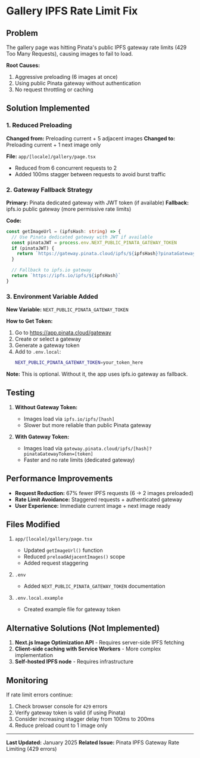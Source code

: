 # Gallery IPFS Rate Limit Fix

## Problem

The gallery page was hitting Pinata's public IPFS gateway rate limits (429 Too Many Requests), causing images to fail to load.

**Root Causes:**
1. Aggressive preloading (6 images at once)
2. Using public Pinata gateway without authentication
3. No request throttling or caching

## Solution Implemented

### 1. Reduced Preloading
**Changed from:** Preloading current + 5 adjacent images
**Changed to:** Preloading current + 1 next image only

**File:** `app/[locale]/gallery/page.tsx`
- Reduced from 6 concurrent requests to 2
- Added 100ms stagger between requests to avoid burst traffic

### 2. Gateway Fallback Strategy
**Primary:** Pinata dedicated gateway with JWT token (if available)
**Fallback:** ipfs.io public gateway (more permissive rate limits)

**Code:**
```typescript
const getImageUrl = (ipfsHash: string) => {
  // Use Pinata dedicated gateway with JWT if available
  const pinataJWT = process.env.NEXT_PUBLIC_PINATA_GATEWAY_TOKEN
  if (pinataJWT) {
    return `https://gateway.pinata.cloud/ipfs/${ipfsHash}?pinataGatewayToken=${pinataJWT}`
  }

  // Fallback to ipfs.io gateway
  return `https://ipfs.io/ipfs/${ipfsHash}`
}
```

### 3. Environment Variable Added

**New Variable:** `NEXT_PUBLIC_PINATA_GATEWAY_TOKEN`

**How to Get Token:**
1. Go to https://app.pinata.cloud/gateway
2. Create or select a gateway
3. Generate a gateway token
4. Add to `.env.local`:
   ```bash
   NEXT_PUBLIC_PINATA_GATEWAY_TOKEN=your_token_here
   ```

**Note:** This is optional. Without it, the app uses ipfs.io gateway as fallback.

## Testing

1. **Without Gateway Token:**
   - Images load via `ipfs.io/ipfs/[hash]`
   - Slower but more reliable than public Pinata gateway

2. **With Gateway Token:**
   - Images load via `gateway.pinata.cloud/ipfs/[hash]?pinataGatewayToken=[token]`
   - Faster and no rate limits (dedicated gateway)

## Performance Improvements

- **Request Reduction:** 67% fewer IPFS requests (6 → 2 images preloaded)
- **Rate Limit Avoidance:** Staggered requests + authenticated gateway
- **User Experience:** Immediate current image + next image ready

## Files Modified

1. `app/[locale]/gallery/page.tsx`
   - Updated `getImageUrl()` function
   - Reduced `preloadAdjacentImages()` scope
   - Added request staggering

2. `.env`
   - Added `NEXT_PUBLIC_PINATA_GATEWAY_TOKEN` documentation

3. `.env.local.example`
   - Created example file for gateway token

## Alternative Solutions (Not Implemented)

1. **Next.js Image Optimization API** - Requires server-side IPFS fetching
2. **Client-side caching with Service Workers** - More complex implementation
3. **Self-hosted IPFS node** - Requires infrastructure

## Monitoring

If rate limit errors continue:
1. Check browser console for `429` errors
2. Verify gateway token is valid (if using Pinata)
3. Consider increasing stagger delay from 100ms to 200ms
4. Reduce preload count to 1 image only

---

**Last Updated:** January 2025
**Related Issue:** Pinata IPFS Gateway Rate Limiting (429 errors)
